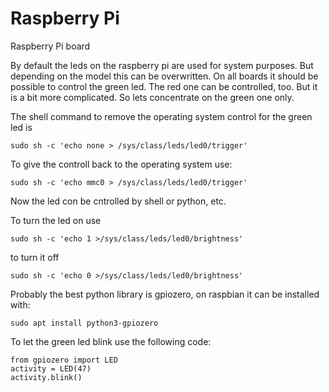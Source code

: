 # Raspberry Pi
Raspberry Pi board

By default the leds on the raspberry pi are used for system purposes. But depending on the model this can be overwritten. On all boards it should be possible to control the green led. The red one can be controlled, too. But it is a bit more complicated.
So lets concentrate on the green one only.

The shell command to remove the operating system control for the green led is

```
sudo sh -c 'echo none > /sys/class/leds/led0/trigger'
```

To give the controll back to the operating system use:

```
sudo sh -c 'echo mmc0 > /sys/class/leds/led0/trigger'
```

Now the led con be cntrolled by shell or python, etc.

To turn the led on use 

```
sudo sh -c 'echo 1 >/sys/class/leds/led0/brightness'
```

to turn it off

```
sudo sh -c 'echo 0 >/sys/class/leds/led0/brightness'
```

Probably the best python library is gpiozero, on raspbian it can be installed with:

```
sudo apt install python3-gpiozero
```

To let the green led blink use the following code:

```
from gpiozero import LED
activity = LED(47)
activity.blink()
```

